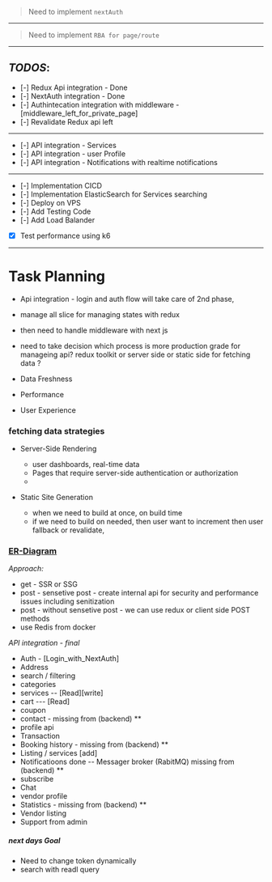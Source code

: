 > Need to implement `nextAuth`

---

> Need to implement `RBA for page/route`

---

## _TODOS_:

- [-] Redux Api integration - Done
- [-] NextAuth integration - Done
- [-] Authintecation integration with middleware - [middleware_left_for_private_page]
- [-] Revalidate Redux api left

---

- [-] API integration - Services
- [-] API integration - user Profile
- [-] API integration - Notifications with realtime notifications

---

- [-] Implementation CICD
- [-] Implementation ElasticSearch for Services searching
- [-] Deploy on VPS
- [-] Add Testing Code
- [-] Add Load Balander
- [x] Test performance using k6

---

# Task Planning

- Api integration - login and auth flow will take care of 2nd phase,
- manage all slice for managing states with redux

- then need to handle middleware with next js
- need to take decision which process is more production grade for manageing api? redux toolkit or server side or static side for fetching data ?

- Data Freshness
- Performance
- User Experience

### fetching data strategies

- Server-Side Rendering

  - user dashboards, real-time data
  - Pages that require server-side authentication or authorization
  -

- Static Site Generation

  - when we need to build at once, on build time
  - if we need to build on needed, then user want to increment then user fallback or revalidate,

### [ER-Diagram](https://example.com)

_Approach:_

- get - SSR or SSG
- post - sensetive post - create internal api for security and performance issues including senitization
- post - without sensetive post - we can use redux or client side POST methods
- use Redis from docker

_API integration - final_

- Auth - [Login_with_NextAuth]
- Address
- search / filtering
- categories
- services -- [Read][write]
- cart --- [Read]
- coupon
- contact - missing from (backend) \*\*
- profile api
- Transaction
- Booking history - missing from (backend) \*\*
- Listing / services [add]
- Notificatioons done -- Messager broker (RabitMQ) missing from (backend) \*\*
- subscribe
- Chat
- vendor profile
- Statistics - missing from (backend) \*\*
- Vendor listing
- Support from admin

##### next days Goal

- Need to change token dynamically
- search with readl query
